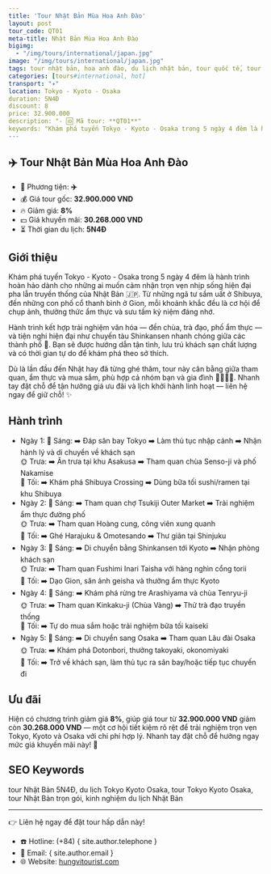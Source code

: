 ```yaml
---
title: 'Tour Nhật Bản Mùa Hoa Anh Đào'
layout: post
tour_code: QT01
meta-title: Nhật Bản Mùa Hoa Anh Đào
bigimg:
  - "/img/tours/international/japan.jpg"
image: "/img/tours/international/japan.jpg"
tags: tour nhật bản, hoa anh đào, du lịch nhật bản, tour quốc tế, tour tokyo, tour kyoto, tour osaka
categories: [tours#international, hot]
transport: "✈️"
location: Tokyo - Kyoto - Osaka
duration: 5N4Đ
discount: 8
price: 32.900.000
description: "- 🆔 Mã tour: **QT01**"
keywords: "Khám phá tuyến Tokyo - Kyoto - Osaka trong 5 ngày 4 đêm là hành trình hoàn hảo dành cho những ai muốn cảm nhận trọn vẹn nhịp sống hiện đại pha lẫn truyền thống của Nhật Bản 🇯🇵. Từ những ngã tư sầm uất ở Shibuya, đến những con phố cổ thanh bình ở Gion, mỗi khoảnh khắc đều là cơ hội để chụp ảnh, thưởng thức ẩm thực và sưu tầm kỷ niệm đáng nhớ.  "
---
```


## ✈️ Tour Nhật Bản Mùa Hoa Anh Đào

- 🚗 Phương tiện: **✈️**
- 💰 Giá tour gốc: **32.900.000 VND**
- 🔥 Giảm giá: **8%**
- 💵 Giá khuyến mãi: **30.268.000 VND**
- ⏳ Thời gian du lịch: **5N4Đ**

## Giới thiệu
Khám phá tuyến Tokyo - Kyoto - Osaka trong 5 ngày 4 đêm là hành trình hoàn hảo dành cho những ai muốn cảm nhận trọn vẹn nhịp sống hiện đại pha lẫn truyền thống của Nhật Bản 🇯🇵. Từ những ngã tư sầm uất ở Shibuya, đến những con phố cổ thanh bình ở Gion, mỗi khoảnh khắc đều là cơ hội để chụp ảnh, thưởng thức ẩm thực và sưu tầm kỷ niệm đáng nhớ.  

Hành trình kết hợp trải nghiệm văn hóa — đền chùa, trà đạo, phố ẩm thực — và tiện nghi hiện đại như chuyến tàu Shinkansen nhanh chóng giữa các thành phố 🚄. Bạn sẽ được hướng dẫn tận tình, lưu trú khách sạn chất lượng và có thời gian tự do để khám phá theo sở thích.  

Dù là lần đầu đến Nhật hay đã từng ghé thăm, tour này cân bằng giữa tham quan, ẩm thực và mua sắm, phù hợp cả nhóm bạn và gia đình 👨‍👩‍👧‍👦. Nhanh tay đặt chỗ để tận hưởng giá ưu đãi và lịch khởi hành linh hoạt — liên hệ ngay để giữ chỗ! ✨

## Hành trình
- Ngày 1:
  🌅 Sáng: ➡️ Đáp sân bay Tokyo ➡️ Làm thủ tục nhập cảnh ➡️ Nhận hành lý và di chuyển về khách sạn  
  🌞 Trưa: ➡️ Ăn trưa tại khu Asakusa ➡️ Tham quan chùa Senso-ji và phố Nakamise  
  🌙 Tối: ➡️ Khám phá Shibuya Crossing ➡️ Dùng bữa tối sushi/ramen tại khu Shibuya
- Ngày 2:
  🌅 Sáng: ➡️ Tham quan chợ Tsukiji Outer Market ➡️ Trải nghiệm ẩm thực đường phố  
  🌞 Trưa: ➡️ Tham quan Hoàng cung, công viên xung quanh  
  🌙 Tối: ➡️ Ghé Harajuku & Omotesando ➡️ Thư giãn tại Shinjuku
- Ngày 3:
  🌅 Sáng: ➡️ Di chuyển bằng Shinkansen tới Kyoto ➡️ Nhận phòng khách sạn  
  🌞 Trưa: ➡️ Tham quan Fushimi Inari Taisha với hàng nghìn cổng torii  
  🌙 Tối: ➡️ Dạo Gion, săn ảnh geisha và thưởng ẩm thực Kyoto
- Ngày 4:
  🌅 Sáng: ➡️ Khám phá rừng tre Arashiyama và chùa Tenryu-ji  
  🌞 Trưa: ➡️ Tham quan Kinkaku-ji (Chùa Vàng) ➡️ Thử trà đạo truyền thống  
  🌙 Tối: ➡️ Tự do mua sắm hoặc trải nghiệm bữa tối kaiseki
- Ngày 5:
  🌅 Sáng: ➡️ Di chuyển sang Osaka ➡️ Tham quan Lâu đài Osaka  
  🌞 Trưa: ➡️ Khám phá Dotonbori, thưởng takoyaki, okonomiyaki  
  🌙 Tối: ➡️ Trở về khách sạn, làm thủ tục ra sân bay/hoặc tiếp tục chuyến đi

## Ưu đãi
Hiện có chương trình giảm giá **8%**, giúp giá tour từ **32.900.000 VND** giảm còn **30.268.000 VND** — một cơ hội tiết kiệm rõ rệt để trải nghiệm trọn vẹn Tokyo, Kyoto và Osaka với chi phí hợp lý. Nhanh tay đặt chỗ để hưởng ngay mức giá khuyến mãi này! 🎉

## SEO Keywords
tour Nhật Bản 5N4Đ, du lịch Tokyo Kyoto Osaka, tour Tokyo Kyoto Osaka, tour Nhật Bản trọn gói, kinh nghiệm du lịch Nhật Bản

---

👉 Liên hệ ngay để đặt tour hấp dẫn này!

- ☎️ Hotline: (+84) { site.author.telephone }
- 📧 Email: { site.author.email }
- 🌐 Website: [hungvitourist.com](https://hungvitourist.com)

